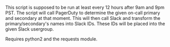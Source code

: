 This script is supposed to be run at least every 12 hours after 9am
and 9pm PST.  The script will call PagerDuty to determine the given on-call
primary and secondary at that moment.  This will then call Slack and transform
the primary/secondary's names into Slack IDs.  These IDs will
be placed into the given Slack usergroup.

Requires python2 and the requests module.
